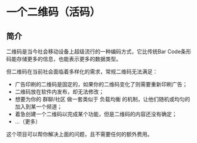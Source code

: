 # 一个二维码（活码）

简介
-----------

二维码是当今社会移动设备上超级流行的一种编码方式，它比传统Bar Code条形码能存储更多的信息，也能表示更多的数据类型。

但二维码在当前社会面临着多样化的需求，常规二维码无法满足：

- 广告印刷的二维码是固定的，如果你的二维码变化了则需要重新印刷广告；
- 二维码放在软件内发布，却无法修改；
- 想要为你的 群聊/社区 做一套类似于 负载均衡 的机制，让他们随机或均匀的加入到某一个频道；
- 着急创建一个二维码以完成某个功能，但是二维码的内容还没有确定；
- ...（更多）

这个项目可以帮你解决上面的问题，且不需要任何的额外费用。
